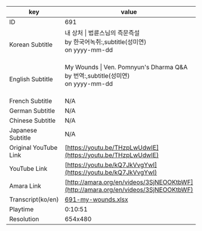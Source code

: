 |  key  |  value  |
|-------|---------|
| ID            | 691 |
| Korean Subtitle | 내 상처 \| 법륜스님의 즉문즉설<br>by 한국어녹취:,subtitle(성미연)<br>on yyyy-mm-dd<br><br>|
| English Subtitle | My Wounds \| Ven. Pomnyun's Dharma Q&A<br>by 번역:,subtitle(성미연)<br>on yyyy-mm-dd<br><br>|
| French Subtitle | N/A |
| German Subtitle | N/A |
| Chinese Subtitle | N/A |
| Japanese Subtitle | N/A |
| Original YouTube Link  | [https://youtu.be/THzpLwUdwIE](https://youtu.be/THzpLwUdwIE) |
| YouTube Link  | [https://youtu.be/kQ7JkVvgYwI](https://youtu.be/kQ7JkVvgYwI) |
| Amara Link    | [http://amara.org/en/videos/3SjNEOOKtbWF](http://amara.org/en/videos/3SjNEOOKtbWF) |
| Transcript(ko/en) | [691-my-wounds.xlsx](https://github.com/jungtosociety/dharma-qna/raw/master/sub/691/691-my-wounds.xlsx) |
| Playtime | 0:10:51 |
| Resolution | 654x480|
